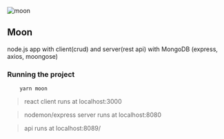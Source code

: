 ![moon](https://github.com/spectralapps/Moon/blob/master/moon.jpg)

## Moon
node.js app with client(crud) and server(rest api) with MongoDB (express, axios, moongose)

### Running the project
        yarn moon 
> react client runs at localhost:3000

> nodemon/express server runs at localhost:8080

> api runs at localhost:8089/
